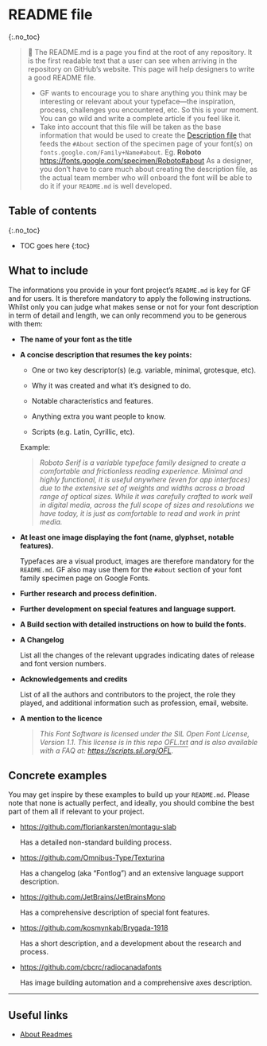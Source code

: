 # README file
{:.no_toc}

> <span class="icon">🦦</span>  The README.md is a page you find at the root of any repository. It is the first readable text that a user can see when arriving in the repository on GitHub’s website.
> This page will help designers to write a good README file.
> -   GF wants to encourage you to share anything you think may be interesting or relevant about your typeface—the inspiration, process, challenges you encountered, etc. So this is your moment. You can go wild and write a complete article if you feel like it.
> -   Take into account that this file will be taken as the base information that would be used to create the [Description file](description.md) that feeds the `#About` section of the specimen page of your font(s) on `fonts.google.com/Family+Name#about`.
>    Eg. **Roboto** <https://fonts.google.com/specimen/Roboto#about>
>    As a designer, you don’t have to care much about creating the description file, as the actual team member who will onboard the font will be able to do it if your `README.md` is well developed.

## Table of contents
{:.no_toc}
* TOC goes here
{:toc}

## What to include

The informations you provide in your font project’s `README.md` is key for GF and for users. It is therefore mandatory to apply the following instructions. Whilst only you can judge what makes sense or not for your font description in term of detail and length, we can only recommend you to be generous with them:

-   **The name of your font as the title**
-   **A concise description that resumes the key points:**

    -   One or two key descriptor(s) (e.g. variable, minimal, grotesque, etc).

    

    -   Why it was created and what it’s designed to do.

    

    -   Notable characteristics and features.

    

    -   Anything extra you want people to know.

    

    -   Scripts (e.g. Latin, Cyrillic, etc).

    Example:

    > *Roboto Serif is a variable typeface family designed to create a comfortable and frictionless reading experience. Minimal and highly functional, it is useful anywhere (even for app interfaces) due to the extensive set of weights and widths across a broad range of optical sizes. While it was carefully crafted to work well in digital media, across the full scope of sizes and resolutions we have today, it is just as comfortable to read and work in print media.*
-   **At least one image displaying the font (name, glyphset, notable features).**

    Typefaces are a visual product, images are therefore mandatory for the `README.md`. GF also may use them for the `#about` section of your font family specimen page on Google Fonts.
-   **Further research and process definition.**
-   **Further development on special features and language support.**
-   **A Build section with detailed instructions on how to build the fonts.**
-   **A Changelog**

    List all the changes of the relevant upgrades indicating dates of release and font version numbers.
-   **Acknowledgements and credits**

    List of all the authors and contributors to the project, the role they played, and additional information such as profession, email, website.
-   **A mention to the licence**

    > *This Font Software is licensed under the SIL Open Font License, Version 1.1. This license is in this repo* <span style="border-bottom:0.05em solid">*OFL.txt*</span> *and is also available with a FAQ at:* *<https://scripts.sil.org/OFL>.*

## Concrete examples

You may get inspire by these examples to build up your `README.md`. Please note that none is actually perfect, and ideally, you should combine the best part of them all if relevant to your project.

-   <https://github.com/floriankarsten/montagu-slab>

    Has a detailed non-standard building process.
-   <https://github.com/Omnibus-Type/Texturina>

    Has a changelog (aka “Fontlog”) and an extensive language support description.
-   <https://github.com/JetBrains/JetBrainsMono>

    Has a comprehensive description of special font features.
-   <https://github.com/kosmynkab/Brygada-1918>

    Has a short description, and a development about the research and process.
-   <https://github.com/cbcrc/radiocanadafonts>

    Has image building automation and a comprehensive axes description.

------------------------------------------------------------------------

## Useful links

-   [About Readmes](https://docs.github.com/en/repositories/managing-your-repositorys-settings-and-features/customizing-your-repository/about-readmes)

